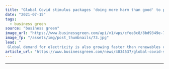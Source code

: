 ```yaml
---
title: "Global Covid stimulus packages 'doing more harm than good' to planet, researchers warn"
date: "2021-07-15"
tags: 
  - business green
source: "business green"
image_url: "https://www.businessgreen.com/api/v1/wps/cfee8c8/8bd9349e-7189-4bd1-abb2-eee31f3fdea5/3/iw-climate-change-004-185x114.jpg"
image_fp: "/assets/img/post_thumbnails/73.jpg"
lead: "
 Global demand for electricity is also growing faster than renewables capacity post-pandemic, opening the door to more fossil fuel energy in many parts of the world ..."
article_url: "https://www.businessgreen.com/news/4034537/global-covid-stimulus-packages-doing-harm-planet-researchers-warn"
---
```


---
